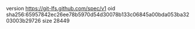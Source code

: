 version https://git-lfs.github.com/spec/v1
oid sha256:65957842ec26ee78b5970d54d30078b133c06845a00bda053ba3203003b29726
size 28449
